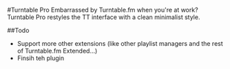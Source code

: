 #Turntable Pro
Embarrassed by Turntable.fm when you're at work? Turntable Pro restyles the TT interface with a clean minimalist style.

##Todo
- Support more other extensions (like other playlist managers and the rest of Turntable.fm Extended...)
- Finsih teh plugin